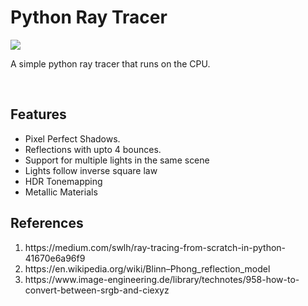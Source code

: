 <h1>
        Python Ray Tracer
</h1>
<img width = "auto" src = "githubPageContent/render.png">
<p>
    A simple python ray tracer that runs on the CPU.
</p>
<br>
<h2>Features</h2>
<ul>
    <li>Pixel Perfect Shadows.</li>
    <li>Reflections with upto 4 bounces.</li>
    <li>Support for multiple lights in the same scene</li>
    <li>Lights follow inverse square law</li>
    <li>HDR Tonemapping</li>
    <li>Metallic Materials</li>
</ul>
<h2>References</h2>
<ol>
        <li>https://medium.com/swlh/ray-tracing-from-scratch-in-python-41670e6a96f9</li>
        <li>https://en.wikipedia.org/wiki/Blinn–Phong_reflection_model</li>
        <li>https://www.image-engineering.de/library/technotes/958-how-to-convert-between-srgb-and-ciexyz</li>
</ol>